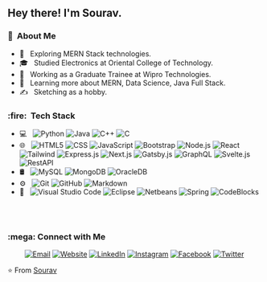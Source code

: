 <h2> Hey there! I'm Sourav.</h2>

<h3> 👨 &nbsp;About Me </h3>

- 🤔 &nbsp; Exploring MERN Stack technologies.
- 🎓 &nbsp; Studied Electronics at Oriental College of Technology.
- 💼 &nbsp; Working as a Graduate Trainee at Wipro Technologies.
- 🌱 &nbsp; Learning more about MERN, Data Science, Java Full Stack.
- ✍️ &nbsp; Sketching as a hobby.

<h3>:fire: &nbsp;Tech Stack</h3>

- 💻 &nbsp;
  ![Python](https://img.shields.io/badge/-Python-333333?style=flat&logo=python)
  ![Java](https://img.shields.io/badge/-Java-333333?style=flat&logo=Java&logoColor=007396)
  ![C++](https://img.shields.io/badge/-C++-333333?style=flat&logo=C%2B%2B&logoColor=00599C)
  ![C](https://img.shields.io/badge/-C-333333?style=flat&logo=c)
- 🌐 &nbsp;
  ![HTML5](https://img.shields.io/badge/-HTML5-333333?style=flat&logo=HTML5)
  ![CSS](https://img.shields.io/badge/-CSS-333333?style=flat&logo=CSS3&logoColor=1572B6)
  ![JavaScript](https://img.shields.io/badge/-JavaScript-333333?style=flat&logo=javascript)
  ![Bootstrap](https://img.shields.io/badge/-Bootstrap-333333?style=flat&logo=bootstrap&logoColor=563D7C)
  ![Node.js](https://img.shields.io/badge/-Node.js-333333?style=flat&logo=node.js)
  ![React](https://img.shields.io/badge/-React-333333?style=flat&logo=react)
  ![Tailwind](https://img.shields.io/badge/Tailwind-css-blue)
  ![Express.js](https://img.shields.io/badge/-Express-333333?style=flat&logo=express)
  ![Next.js](https://img.shields.io/badge/-Next-333333?style=flat&logo=next.js)
  ![Gatsby.js](https://img.shields.io/badge/-Gatsby-333333?style=flat&logo=gatsby)
  ![GraphQL](https://img.shields.io/badge/-GraphQL-233876?style=flat&logo=graphql)
  ![Svelte.js](https://img.shields.io/badge/-Svelte-333333?style=flat&logo=svelte)
  ![RestAPI](https://img.shields.io/badge/Rest-API-/blue)
- 🛢 &nbsp;
  ![MySQL](https://img.shields.io/badge/-MySQL-333333?style=flat&logo=mysql)
  ![MongoDB](https://img.shields.io/badge/-MongoDB-333333?style=flat&logo=mongodb)
  ![OracleDB](https://img.shields.io/badge/-Oracle-333333?style=flat&logo=oracle)
- ⚙️ &nbsp;
  ![Git](https://img.shields.io/badge/-Git-333333?style=flat&logo=git)
  ![GitHub](https://img.shields.io/badge/-GitHub-333333?style=flat&logo=github)
  ![Markdown](https://img.shields.io/badge/-Markdown-333333?style=flat&logo=markdown)
- 🔧 &nbsp;
  ![Visual Studio Code](https://img.shields.io/badge/-Visual%20Studio%20Code-333333?style=flat&logo=visual-studio-code&logoColor=007ACC)
  ![Eclipse](https://img.shields.io/badge/-Eclipse-333333?style=flat&logo=eclipse-ide&logoColor=2C2255)
  ![Netbeans](https://img.shields.io/badge/Netbeans-IDE-white)
  ![Spring](https://img.shields.io/badge/-Spring-333333?style=flat&logo=spring)
  ![CodeBlocks](https://img.shields.io/badge/CodeBlocks-IDE-blue)
<br/>
<br/>

<h3>  :mega: Connect with Me </h3>

<p align="center">
<a href="mailto:isauravshing@gmail.com"><img alt="Email" src="https://img.shields.io/badge/Email-isauravshing@gmail.com-yellow?style=flat-square&logo=gmail"></a>
<a href="https://sauraevshing-portfolio.netlify.app/"><img alt="Website" src="https://img.shields.io/badge/Portfolio-black?style=flat-square&logo=next.js"></a>
<a href="https://www.linkedin.com/in/sourav-kumar-823b7415b/"><img alt="LinkedIn" src="https://img.shields.io/badge/LinkedIn-Sourav%20Kumar%20-blue?style=flat-square&logo=linkedin"></a>
<a href="https://www.instagram.com/sauraevshing/"><img alt="Instagram" src="https://img.shields.io/badge/Instagram-Sauraevshing-red?style=flat-square&logo=instagram"></a>
<a href="https://www.facebook.com/sauraevshing/"><img alt="Facebook" src="https://img.shields.io/badge/Facebook-Sauraevshing-skyblue?style=flat-square&logo=facebook"></a>
<a href="https://twitter.com/thisis_souraev"><img alt="Twitter" src="https://img.shields.io/badge/Facebook-Souraev-blue?style=flat-square&logo=twitter"></a>
</p>

⭐️ From [Sourav](https://github.com/Souraevshing)
